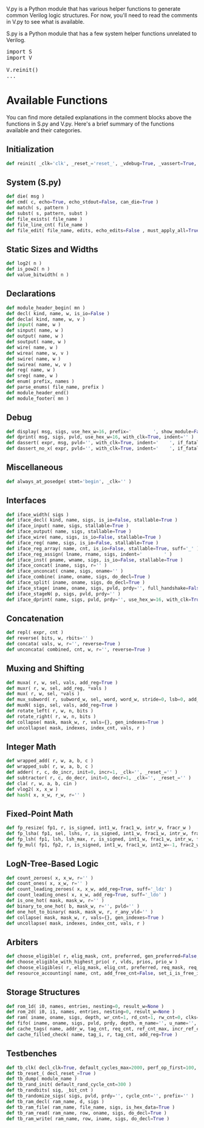 V.py is a Python module that has various helper functions to generate common Verilog logic structures.
For now, you'll need to read the comments in V.py to see what is available.

S.py is a Python module that has a few system helper functions unrelated to Verilog.


<pre>
import S
import V
 
V.reinit()
...
</pre>

# Available Functions

You can find more detailed explanations in the comment blocks above the functions in S.py and V.py. Here's a brief summary of the functions available and their categories.

## Initialization

```python
def reinit( _clk='clk', _reset_='reset_', _vdebug=True, _vassert=True, _ramgen_cmd='' )
```

## System (S.py)

```python
def die( msg )
def cmd( c, echo=True, echo_stdout=False, can_die=True )
def match( s, pattern )
def subst( s, pattern, subst )
def file_exists( file_name )
def file_line_cnt( file_name )
def file_edit( file_name, edits, echo_edits=False , must_apply_all=True )
```

## Static Sizes and Widths

```python
def log2( n )
def is_pow2( n )
def value_bitwidth( n )
```

## Declarations

```python
def module_header_begin( mn )
def decl( kind, name, w, is_io=False )     
def decla( kind, name, w, v )
def input( name, w )      
def sinput( name, w )     
def output( name, w )     
def soutput( name, w )    
def wire( name, w )
def wirea( name, w, v )
def swire( name, w )  
def swirea( name, w, v )
def reg( name, w )
def sreg( name, w )
def enum( prefix, names )
def parse_enums( file_name, prefix )
def module_header_end()
def module_footer( mn )
```

## Debug

```python
def display( msg, sigs, use_hex_w=16, prefix='        ', show_module=False )
def dprint( msg, sigs, pvld, use_hex_w=16, with_clk=True, indent='' )
def dassert( expr, msg, pvld='', with_clk=True, indent='    ', if_fatal='' )
def dassert_no_x( expr, pvld='', with_clk=True, indent='    ', if_fatal='' )
```

## Miscellaneous

```python
def always_at_posedge( stmt='begin', _clk='' )
```

## Interfaces

```python
def iface_width( sigs )
def iface_decl( kind, name, sigs, is_io=False, stallable=True )
def iface_input( name, sigs, stallable=True )
def iface_output( name, sigs, stallable=True )
def iface_wire( name, sigs, is_io=False, stallable=True )
def iface_reg( name, sigs, is_io=False, stallable=True )
def iface_reg_array( name, cnt, is_io=False, stallable=True, suff='_' )
def iface_reg_assign( lname, rname, sigs, indent='        ' )
def iface_inst( pname, wname, sigs, is_io=False, stallable=True )
def iface_concat( iname, sigs, r='' )
def iface_unconcat( cname, sigs, oname='' )
def iface_combine( iname, oname, sigs, do_decl=True )
def iface_split( iname, oname, sigs, do_decl=True )
def iface_stage( iname, oname, sigs, pvld, prdy='', full_handshake=False, do_dprint=True )
def iface_stageN( p, sigs, pvld, prdy='' )
def iface_dprint( name, sigs, pvld, prdy='', use_hex_w=16, with_clk=True, indent='' )
```

## Concatenation

```python
def repl( expr, cnt )
def reverse( bits, w, rbits='' )
def concata( vals, w, r='', reverse=True )
def unconcata( combined, cnt, w, r='', reverse=True )
```

## Muxing and Shifting

```python
def muxa( r, w, sel, vals, add_reg=True )
def muxr( r, w, sel, add_reg, *vals )
def mux( r, w, sel, *vals )
def mux_subword( r, subword_w, sel, word, word_w, stride=0, lsb=0, add_reg=True )
def muxN( sigs, sel, vals, add_reg=True )
def rotate_left( r, w, n, bits )
def rotate_right( r, w, n, bits )
def collapse( mask, mask_w, r, vals={}, gen_indexes=True )
def uncollapse( mask, indexes, index_cnt, vals, r )
```

## Integer Math

```python
def wrapped_add( r, w, a, b, c )
def wrapped_sub( r, w, a, b, c )
def adder( r, c, do_incr, init=0, incr=1, _clk='', _reset_='' )
def subtractor( r, c, do_decr, init=0, decr=1, _clk='', _reset_='' )
def cla( r, w, a, b, cin )
def vlog2( x, x_w )
def hash( x, x_w, r_w, r='' )
```

## Fixed-Point Math

```python
def fp_resize( fp1, r, is_signed, int1_w, frac1_w, intr_w, fracr_w )
def fp_lsha( fp1, sel, lshs, r, is_signed, int1_w, frac1_w, intr_w, fracr_w )
def fp_lsh( fp1, lsh, lsh_max, r, is_signed, int1_w, frac1_w, intr_w, fracr_w )
def fp_mul( fp1, fp2, r, is_signed, int1_w, frac1_w, int2_w=-1, frac2_w=-1, intr_w=-1, fracr_w=-1, extra_lsh='', extra_lsh_max=0 )
```

## LogN-Tree-Based Logic

```python
def count_zeroes( x, x_w, r='' )
def count_ones( x, x_w, r='' )
def count_leading_zeroes( x, x_w, add_reg=True, suff='_ldz' )
def count_leading_ones( x, x_w, add_reg=True, suff='_ldo' )
def is_one_hot( mask, mask_w, r='' )
def binary_to_one_hot( b, mask_w, r='', pvld='' )
def one_hot_to_binary( mask, mask_w, r, r_any_vld='' )
def collapse( mask, mask_w, r, vals={}, gen_indexes=True )
def uncollapse( mask, indexes, index_cnt, vals, r )
```

## Arbiters

```python
def choose_eligible( r, elig_mask, cnt, preferred, gen_preferred=False, adv_preferred='' )
def choose_eligible_with_highest_prio( r, vlds, prios, prio_w )
def choose_eligibles( r, elig_mask, elig_cnt, preferred, req_mask, req_cnt, gen_preferred=False )
def resource_accounting( name, cnt, add_free_cnt=False, set_i_is_free_i=False )
```

## Storage Structures

```python
def rom_1d( i0, names, entries, nesting=0, result_w=None )
def rom_2d( i0, i1, names, entries, nesting=0, result_w=None )
def ram( iname, oname, sigs, depth, wr_cnt=1, rd_cnt=1, rw_cnt=0, clks=[], m_name='', u_name='', add_blank_line=True )
def fifo( iname, oname, sigs, pvld, prdy, depth, m_name='', u_name='', with_wr_prdy=True )
def cache_tags( name, addr_w, tag_cnt, req_cnt, ref_cnt_max, incr_ref_cnt_max=1, decr_req_cnt=0, can_always_alloc=False, custom_avails=False )
def cache_filled_check( name, tag_i, r, tag_cnt, add_reg=True )
```

## Testbenches

```python
def tb_clk( decl_clk=True, default_cycles_max=2000, perf_op_first=100, perf_op_last=200 )
def tb_reset_( decl_reset_=True )
def tb_dump( module_name )
def tb_rand_init( default_rand_cycle_cnt=300 )
def tb_randbits( sig, _bit_cnt )
def tb_randomize_sigs( sigs, pvld, prdy='', cycle_cnt='', prefix='' )
def tb_ram_decl( ram_name, d, sigs )
def tb_ram_file( ram_name, file_name, sigs, is_hex_data=True )
def tb_ram_read( ram_name, row, oname, sigs, do_decl=True )
def tb_ram_write( ram_name, row, iname, sigs, do_decl=True )
```
